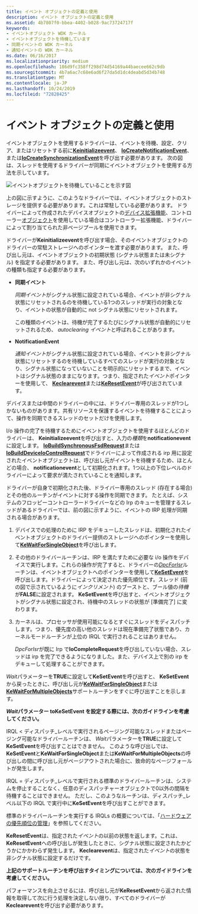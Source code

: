 ```yaml
---
title: イベント オブジェクトの定義と使用
description: イベント オブジェクトの定義と使用
ms.assetid: 4b7807f0-bbea-4402-b028-9ac73724717f
keywords:
- イベントオブジェクト WDK カーネル
- イベントオブジェクトを待機しています
- 同期イベントの WDK カーネル
- 通知イベントの WDK カーネル
ms.date: 06/16/2017
ms.localizationpriority: medium
ms.openlocfilehash: 186d9fc358ff298d74d54169a44baecee662c9db
ms.sourcegitcommit: 4b7a6ac7c68e6ad6f27da5d1dc4deabd5d34b748
ms.translationtype: MT
ms.contentlocale: ja-JP
ms.lasthandoff: 10/24/2019
ms.locfileid: "72828425"
---
```

# <a name="defining-and-using-an-event-object"></a>イベント オブジェクトの定義と使用





イベントオブジェクトを使用するドライバーは、イベントを待機、設定、クリア、またはリセットする前に[**Keinitializeevent**](https://docs.microsoft.com/windows-hardware/drivers/ddi/wdm/nf-wdm-keinitializeevent)、 [**IoCreateNotificationEvent**](https://docs.microsoft.com/windows-hardware/drivers/ddi/wdm/nf-wdm-iocreatenotificationevent)、または[**IoCreateSynchronizationEvent**](https://docs.microsoft.com/windows-hardware/drivers/ddi/wdm/nf-wdm-iocreatesynchronizationevent)を呼び出す必要があります。 次の図は、スレッドを使用するドライバーが同期にイベントオブジェクトを使用する方法を示しています。

![イベントオブジェクトを待機していることを示す図](images/3evntobj.png)

上の図に示すように、このようなドライバーでは、イベントオブジェクトのストレージを提供する必要があります。これは常駐している必要があります。 ドライバーによって作成されたデバイスオブジェクトの[デバイス拡張機能](device-extensions.md)、コントローラー[オブジェクト](using-controller-objects.md)を使用している場合はコントローラー拡張機能、ドライバーによって割り当てられた非ページプールを使用できます。

ドライバーが**Keinitializeevent**を呼び出す場合、そのイベントオブジェクトのドライバーの常駐ストレージへのポインターを渡す必要があります。 また、呼び出し元は、イベントオブジェクトの初期状態 (シグナル状態または未シグナル) を指定する必要があります。 また、呼び出し元は、次のいずれかのイベントの種類も指定する必要があります。

-   **同期イベント**

    *同期イベント*がシグナル状態に設定されている場合、イベントが非シグナル状態にリセットされるのを待機している1つのスレッドが実行の対象となり、イベントの状態が自動的に not シグナル状態にリセットされます。

    この種類のイベントは、待機が完了するたびにシグナル状態が自動的にリセットされるため、 *autoclearing イベント*と呼ばれることがあります。

-   **NotificationEvent**

    *通知イベント*がシグナル状態に設定されている場合、イベントを非シグナル状態にリセットするのを待機しているすべてのスレッドが実行の対象となり、シグナル状態になっていないことを明示的にリセットするまで、イベントはシグナル状態のままになります。つまり、指定された*イベント*ポインターを使用して、 [**Keclearevent**](https://docs.microsoft.com/windows-hardware/drivers/ddi/wdm/nf-wdm-keclearevent)または[**KeResetEvent**](https://docs.microsoft.com/windows-hardware/drivers/ddi/wdm/nf-wdm-keresetevent)が呼び出されています。

デバイスまたは中間のドライバーの中には、ドライバー専用のスレッドが1つしかないものがあります。共有リソースを保護するイベントを待機することによって、操作を同期できるスレッドのセットだけを使用します。

I/o 操作の完了を待機するためにイベントオブジェクトを使用するほとんどのドライバーは、 **Keinitializeevent**を呼び出すと、入力の*種類*を**notificationevent**に設定します。 [**IoBuildSynchronousFsdRequest**](https://docs.microsoft.com/windows-hardware/drivers/ddi/wdm/nf-wdm-iobuildsynchronousfsdrequest)または[**IoBuildDeviceIoControlRequest**](https://docs.microsoft.com/windows-hardware/drivers/ddi/wdm/nf-wdm-iobuilddeviceiocontrolrequest)でドライバーによって作成される irp 用に設定されたイベントオブジェクトは、呼び出し元がイベントを待機するため、ほとんどの場合、 **notificationevent**として初期化されます。1つ以上の下位レベルのドライバーによって要求が満たされていることを通知します。

ドライバーが自身で初期化された後、ドライバー専用のスレッド (存在する場合) とその他のルーチンがイベントに対する操作を同期できます。 たとえば、システムのフロッピーコントローラードライバーなどの Irp のキューを管理するスレッドがあるドライバーでは、前の図に示すように、イベントの IRP 処理が同期される場合があります。

1.  デバイスでの処理のために IRP をデキューしたスレッドは、初期化されたイベントオブジェクトのドライバー提供のストレージへのポインターを使用して[**KeWaitForSingleObject**](https://docs.microsoft.com/windows-hardware/drivers/ddi/wdm/nf-wdm-kewaitforsingleobject)を呼び出します。

2.  その他のドライバールーチンは、IRP を満たすために必要な i/o 操作をデバイスで実行します。これらの操作が完了すると、ドライバーの[*DpcForIsr*](https://docs.microsoft.com/windows-hardware/drivers/ddi/wdm/nc-wdm-io_dpc_routine)ルーチンは、イベントオブジェクトへのポインターを使用して[**KeSetEvent**](https://docs.microsoft.com/windows-hardware/drivers/ddi/wdm/nf-wdm-kesetevent)を呼び出します。ドライバーによって決定された優先順位です。スレッド (前の図で示されているように*インクリメント*) のブーストと、ブール値の*待機*が**FALSE**に設定されます。 **KeSetEvent**を呼び出すと、イベントオブジェクトがシグナル状態に設定され、待機中のスレッドの状態が [準備完了] に変わります。

3.  カーネルは、プロセッサが使用可能になるとすぐにスレッドをディスパッチします。つまり、優先度の高い他のスレッドは現在準備完了状態であり、カーネルモードルーチンが上位の IRQL で実行されることはありません。

    *DpcForIsr*が既に Irp で**IoCompleteRequest**を呼び出していない場合、スレッドは irp を完了できるようになりました。また、デバイス上で別の irp をデキューして処理することができます。

*Wait*パラメーターを**TRUE**に設定して**KeSetEvent**を呼び出すと、 **KeSetEvent**から戻ったときに、呼び出し元が[**KeWaitForSingleObject**](https://docs.microsoft.com/windows-hardware/drivers/ddi/wdm/nf-wdm-kewaitforsingleobject)または[**KeWaitForMultipleObjects**](https://docs.microsoft.com/windows-hardware/drivers/ddi/wdm/nf-wdm-kewaitformultipleobjects)サポートルーチンをすぐに呼び出すことを示します。

*****Wait***パラメーター toKeSetEvent を設定する際には、次のガイドラインを考慮してください。**

IRQL &lt; ディスパッチ\_レベルで実行されるページング可能なスレッドまたはページング可能なドライバールーチンは、 *Wait*パラメーターを**TRUE**に設定して**KeSetEvent**を呼び出すことはできません。 このような呼び出しでは、 **KeSetEvent**と**KeWaitForSingleObject**または**KeWaitForMultipleObjects**の呼び出しの間に呼び出し元がページアウトされた場合に、致命的なページフォールトが発生します。

IRQL = ディスパッチ\_レベルで実行される標準のドライバールーチンは、システムを停止することなく、任意のディスパッチャーオブジェクトで0以外の間隔を待機することはできません。 ただし、このようなルーチンは、ディスパッチ\_レベル以下の IRQL で実行中に**KeSetEvent**を呼び出すことができます。

標準のドライバールーチンを実行する IRQLs の概要については、「[ハードウェアの優先順位の管理](managing-hardware-priorities.md)」を参照してください。

**KeResetEvent**は、指定された*イベント*の以前の状態を返します。これは、 **KeResetEvent**への呼び出しが発生したときに、シグナル状態に設定されたかどうかにかかわらず発生します。 **Keclearevent**は、指定された*イベント*の状態を非シグナル状態に設定するだけです。

**上記のサポートルーチンを呼び出すタイミングについては、次のガイドラインを考慮してください。**

パフォーマンスを向上させるには、呼び出し元が**KeResetEvent**から返された情報を取得して次に行う処理を決定しない限り、すべてのドライバーが**Keclearevent**を呼び出す必要があります。

 

 




